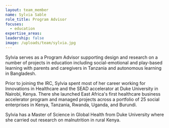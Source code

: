 ```yaml
---
layout: team_member
name: Sylvia Sable
role_title: Program Advisor
focuses:
  - education
expertise_areas:
leadership: false
image: /uploads/team/sylvia.jpg
---
```


Sylvia serves as a Program Advisor supporting design and research on a number of projects in education including social-emotional and play-based learning with parents and caregivers in Tanzania and autonomous learning in Bangladesh.

Prior to joining the IRC, Sylvia spent most of her career working for Innovations in Healthcare and the SEAD accelerator at Duke University in Nairobi, Kenya. There she launched East Africa's first healthcare business accelerator program and managed projects across a portfolio of 25 social enterprises in Kenya, Tanzania, Rwanda, Uganda, and Burundi.

Sylvia has a Master of Science in Global Health from Duke University where she carried out research on malnutrition in rural Kenya.